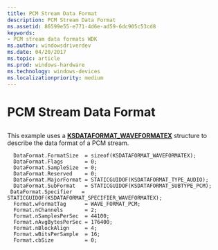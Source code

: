 ```yaml
---
title: PCM Stream Data Format
description: PCM Stream Data Format
ms.assetid: 86599e55-e771-4d6e-ad59-6dc905c53cd8
keywords:
- PCM stream data formats WDK
ms.author: windowsdriverdev
ms.date: 04/20/2017
ms.topic: article
ms.prod: windows-hardware
ms.technology: windows-devices
ms.localizationpriority: medium
---
```


# PCM Stream Data Format


## <span id="pcm_stream_data_format"></span><span id="PCM_STREAM_DATA_FORMAT"></span>


This example uses a [**KSDATAFORMAT\_WAVEFORMATEX**](https://msdn.microsoft.com/library/windows/hardware/ff537095) structure to describe the data format of a PCM stream.

```
  DataFormat.FormatSize  = sizeof(KSDATAFORMAT_WAVEFORMATEX);
  DataFormat.Flags       = 0;
  DataFormat.SampleSize  = 0;
  DataFormat.Reserved    = 0;
  DataFormat.MajorFormat = STATICGUIDOF(KSDATAFORMAT_TYPE_AUDIO);
  DataFormat.SubFormat   = STATICGUIDOF(KSDATAFORMAT_SUBTYPE_PCM);
 DataFormat.Specifier   = STATICGUIDOF(KSDATAFORMAT_SPECIFIER_WAVEFORMATEX);
  Format.wFormatTag      = WAVE_FORMAT_PCM;
  Format.nChannels       = 2;
  Format.nSamplesPerSec  = 44100;
  Format.nAvgBytesPerSec = 176400;
  Format.nBlockAlign     = 4;
  Format.wBitsPerSample  = 16;
  Format.cbSize          = 0;
```

 

 




